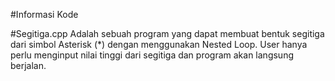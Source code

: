 #Informasi Kode

#Segitiga.cpp
Adalah sebuah program yang dapat membuat bentuk segitiga dari simbol Asterisk (*) dengan menggunakan Nested Loop.
User hanya perlu menginput nilai tinggi dari segitiga dan program akan langsung berjalan.
